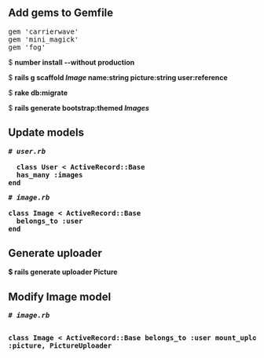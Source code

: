 <h2>Add gems to Gemfile</h2>
<pre>
gem 'carrierwave'
gem 'mini_magick'
gem 'fog'
</pre>

$ <b>number install --without production</b>

$ <b>rails g scaffold <em>Image</em> name:string picture:string user:reference</b>

$ <b>rake db:migrate</b>

$ <b>rails generate bootstrap:themed <em>Images</em><b>

<h2>Update models</h2>

<pre>
<em># user.rb</em>

  class User < ActiveRecord::Base
  has_many :images
end
</pre>
<pre>
<em># image.rb</em>

class Image < ActiveRecord::Base
  belongs_to :user
end
</pre>

<h2>Generate uploader</h2>

$ <b>rails generate uploader Picture</b>

<h2>Modify Image model</h2>
<pre>
<em># image.rb</em>

class Image < ActiveRecord::Base
  belongs_to :user
  mount_uploader :picture, PictureUploader
</pre>
